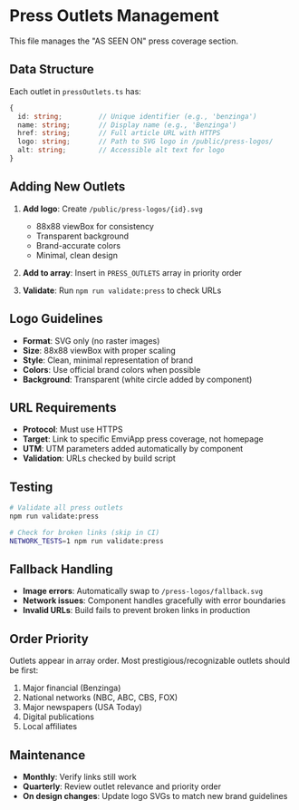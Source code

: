 # Press Outlets Management

This file manages the "AS SEEN ON" press coverage section.

## Data Structure

Each outlet in `pressOutlets.ts` has:

```typescript
{
  id: string;         // Unique identifier (e.g., 'benzinga')
  name: string;       // Display name (e.g., 'Benzinga') 
  href: string;       // Full article URL with HTTPS
  logo: string;       // Path to SVG logo in /public/press-logos/
  alt: string;        // Accessible alt text for logo
}
```

## Adding New Outlets

1. **Add logo**: Create `/public/press-logos/{id}.svg`
   - 88x88 viewBox for consistency
   - Transparent background
   - Brand-accurate colors
   - Minimal, clean design

2. **Add to array**: Insert in `PRESS_OUTLETS` array in priority order

3. **Validate**: Run `npm run validate:press` to check URLs

## Logo Guidelines

- **Format**: SVG only (no raster images)
- **Size**: 88x88 viewBox with proper scaling
- **Style**: Clean, minimal representation of brand
- **Colors**: Use official brand colors when possible
- **Background**: Transparent (white circle added by component)

## URL Requirements

- **Protocol**: Must use HTTPS
- **Target**: Link to specific EmviApp press coverage, not homepage
- **UTM**: UTM parameters added automatically by component
- **Validation**: URLs checked by build script

## Testing

```bash
# Validate all press outlets
npm run validate:press

# Check for broken links (skip in CI)
NETWORK_TESTS=1 npm run validate:press
```

## Fallback Handling

- **Image errors**: Automatically swap to `/press-logos/fallback.svg`
- **Network issues**: Component handles gracefully with error boundaries
- **Invalid URLs**: Build fails to prevent broken links in production

## Order Priority

Outlets appear in array order. Most prestigious/recognizable outlets should be first:

1. Major financial (Benzinga)
2. National networks (NBC, ABC, CBS, FOX)  
3. Major newspapers (USA Today)
4. Digital publications
5. Local affiliates

## Maintenance

- **Monthly**: Verify links still work
- **Quarterly**: Review outlet relevance and priority order
- **On design changes**: Update logo SVGs to match new brand guidelines
